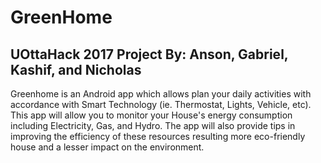 # GreenHome
UOttaHack 2017 Project
By: Anson, Gabriel, Kashif, and Nicholas
---------------------------------------------
Greenhome is an Android app which allows plan your daily activities with accordance with Smart Technology (ie. Thermostat, Lights, Vehicle, etc).
This app will allow you to monitor your House's energy consumption including Electricity, Gas, and Hydro.
The app will also provide tips in improving the efficiency of these resources resulting more eco-friendly house and a lesser impact on the environment.
